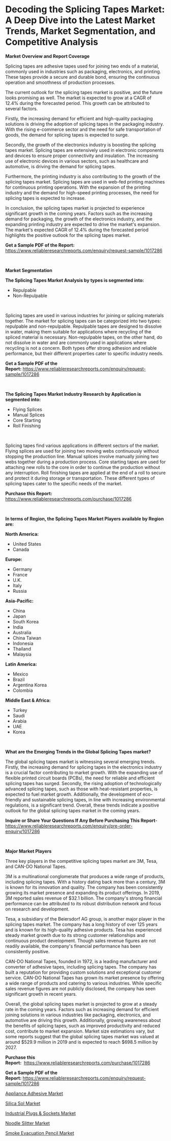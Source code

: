 <p><h1>Decoding the Splicing Tapes Market: A Deep Dive into the Latest Market Trends, Market Segmentation, and Competitive Analysis</h1></p><p><strong>Market Overview and Report Coverage</strong></p>
<p><p>Splicing tapes are adhesive tapes used for joining two ends of a material, commonly used in industries such as packaging, electronics, and printing. These tapes provide a secure and durable bond, ensuring the continuous operation and smoothness of production processes.</p><p>The current outlook for the splicing tapes market is positive, and the future looks promising as well. The market is expected to grow at a CAGR of 12.4% during the forecasted period. This growth can be attributed to several factors.</p><p>Firstly, the increasing demand for efficient and high-quality packaging solutions is driving the adoption of splicing tapes in the packaging industry. With the rising e-commerce sector and the need for safe transportation of goods, the demand for splicing tapes is expected to surge.</p><p>Secondly, the growth of the electronics industry is boosting the splicing tapes market. Splicing tapes are extensively used in electronic components and devices to ensure proper connectivity and insulation. The increasing use of electronic devices in various sectors, such as healthcare and automotive, is driving the demand for splicing tapes.</p><p>Furthermore, the printing industry is also contributing to the growth of the splicing tapes market. Splicing tapes are used in web-fed printing machines for continuous printing operations. With the expansion of the printing industry and the demand for high-speed printing processes, the need for splicing tapes is expected to increase.</p><p>In conclusion, the splicing tapes market is projected to experience significant growth in the coming years. Factors such as the increasing demand for packaging, the growth of the electronics industry, and the expanding printing industry are expected to drive the market's expansion. The market's expected CAGR of 12.4% during the forecasted period highlights the positive outlook for the splicing tapes market.</p></p>
<p><strong>Get a Sample PDF of the Report:</strong> <a href="https://www.reliableresearchreports.com/enquiry/request-sample/1017286">https://www.reliableresearchreports.com/enquiry/request-sample/1017286</a></p>
<p>&nbsp;</p>
<p><strong>Market Segmentation</strong></p>
<p><strong>The Splicing Tapes Market Analysis by types is segmented into:</strong></p>
<p><ul><li>Repulpable</li><li>Non-Repulpable</li></ul></p>
<p>&nbsp;</p>
<p><p>Splicing tapes are used in various industries for joining or splicing materials together. The market for splicing tapes can be categorized into two types: repulpable and non-repulpable. Repulpable tapes are designed to dissolve in water, making them suitable for applications where recycling of the spliced material is necessary. Non-repulpable tapes, on the other hand, do not dissolve in water and are commonly used in applications where recycling is not a concern. Both types offer strong adhesion and reliable performance, but their different properties cater to specific industry needs.</p></p>
<p><strong>Get a Sample PDF of the Report:</strong>&nbsp;<a href="https://www.reliableresearchreports.com/enquiry/request-sample/1017286">https://www.reliableresearchreports.com/enquiry/request-sample/1017286</a></p>
<p>&nbsp;</p>
<p><strong>The Splicing Tapes Market Industry Research by Application is segmented into:</strong></p>
<p><ul><li>Flying Splices</li><li>Manual Splices</li><li>Core Starting</li><li>Roll Finishing</li></ul></p>
<p>&nbsp;</p>
<p><p>Splicing tapes find various applications in different sectors of the market. Flying splices are used for joining two moving webs continuously without stopping the production line. Manual splices involve manually joining two webs together during a production process. Core starting tapes are used for attaching new rolls to the core in order to continue the production without any interruption. Roll finishing tapes are applied at the end of a roll to secure and protect it during storage or transportation. These different types of splicing tapes cater to the specific needs of the market.</p></p>
<p><strong>Purchase this Report:</strong>&nbsp; <a href="https://www.reliableresearchreports.com/purchase/1017286">https://www.reliableresearchreports.com/purchase/1017286</a></p>
<p>&nbsp;</p>
<p><strong>In terms of Region, the Splicing Tapes Market Players available by Region are:</strong></p>
<p>
    <p> <strong> North America: </strong>
        <ul>
            <li>United States</li>
            <li>Canada</li>
        </ul>
        </p> 
    <p> <strong> Europe: </strong>
        <ul>
            <li>Germany</li>
            <li>France</li>
            <li>U.K.</li>
            <li>Italy</li>
            <li>Russia</li>
        </ul>
        </p> 
    <p> <strong> Asia-Pacific: </strong>
        <ul>
            <li>China</li>
            <li>Japan</li>
            <li>South Korea</li>
            <li>India</li>
            <li>Australia</li>
            <li>China Taiwan</li>
            <li>Indonesia</li>
            <li>Thailand</li>
            <li>Malaysia</li>
        </ul>
        </p> 
    <p> <strong> Latin America: </strong>
        <ul>
            <li>Mexico</li>
            <li>Brazil</li>
            <li>Argentina Korea</li>
            <li>Colombia</li>
        </ul>
        </p> 
    <p> <strong> Middle East & Africa: </strong>
        <ul>
            <li>Turkey</li>
            <li>Saudi</li>
            <li>Arabia</li>
            <li>UAE</li>
            <li>Korea</li>
        </ul>
    </p>
    </p>
<p>&nbsp;</p>
<p><strong>What are the Emerging Trends in the Global Splicing Tapes market?</strong></p>
<p><p>The global splicing tapes market is witnessing several emerging trends. Firstly, the increasing demand for splicing tapes in the electronics industry is a crucial factor contributing to market growth. With the expanding use of flexible printed circuit boards (PCBs), the need for reliable and efficient splicing tapes has surged. Secondly, the rising adoption of technologically advanced splicing tapes, such as those with heat-resistant properties, is expected to fuel market growth. Additionally, the development of eco-friendly and sustainable splicing tapes, in line with increasing environmental regulations, is a significant trend. Overall, these trends indicate a positive outlook for the global splicing tapes market in the coming years.</p></p>
<p><strong>Inquire or Share Your Questions If Any Before Purchasing This Report</strong>- <a href="https://www.reliableresearchreports.com/enquiry/pre-order-enquiry/1017286">https://www.reliableresearchreports.com/enquiry/pre-order-enquiry/1017286</a></p>
<p>&nbsp;</p>
<p><strong>Major Market Players</strong></p>
<p><p>Three key players in the competitive splicing tapes market are 3M, Tesa, and CAN-DO National Tapes. </p><p>3M is a multinational conglomerate that produces a wide range of products, including splicing tapes. With a history dating back more than a century, 3M is known for its innovation and quality. The company has been consistently growing its market presence and expanding its product offerings. In 2019, 3M reported sales revenue of $32.1 billion. The company's strong financial performance can be attributed to its robust distribution network and focus on research and development.</p><p>Tesa, a subsidiary of the Beiersdorf AG group, is another major player in the splicing tapes market. The company has a long history of over 125 years and is known for its high-quality adhesive products. Tesa has experienced steady market growth due to its strong customer relationships and continuous product development. Though sales revenue figures are not readily available, the company's financial performance has been consistently positive.</p><p>CAN-DO National Tapes, founded in 1972, is a leading manufacturer and converter of adhesive tapes, including splicing tapes. The company has built a reputation for providing custom solutions and exceptional customer service. CAN-DO National Tapes has grown its market presence by offering a wide range of products and catering to various industries. While specific sales revenue figures are not publicly disclosed, the company has seen significant growth in recent years.</p><p>Overall, the global splicing tapes market is projected to grow at a steady rate in the coming years. Factors such as increasing demand for efficient joining solutions in various industries like packaging, electronics, and automotive are driving this growth. Additionally, growing awareness about the benefits of splicing tapes, such as improved productivity and reduced cost, contribute to market expansion. Market size estimations vary, but some reports suggest that the global splicing tapes market was valued at around $529.9 million in 2019 and is expected to reach $698.5 million by 2027.</p></p>
<p><strong>Purchase this Report:</strong>&nbsp;&nbsp;<a href="https://www.reliableresearchreports.com/purchase/1017286">https://www.reliableresearchreports.com/purchase/1017286</a></p>
<p></p>
<p><strong>Get a Sample PDF of the Report:</strong>&nbsp;<a href="https://www.reliableresearchreports.com/enquiry/request-sample/1017286">https://www.reliableresearchreports.com/enquiry/request-sample/1017286</a></p>
<p><p><a href="https://www.linkedin.com/pulse/appliance-adhesive-market-share-amp-new-trends-analysis-uqcse/">Appliance Adhesive Market</a></p><p><a href="https://www.linkedin.com/pulse/silica-sol-market-size-share-global-analysis-report-2023-b5q3e/">Silica Sol Market</a></p><p><a href="https://github.com/RohittRP/Market-Research-Report-List-1/blob/main/industrial-plugs-sockets-market.md">Industrial Plugs & Sockets Market</a></p><p><a href="https://medium.com/@flee.calm.mark/noodle-slitter-market-size-growth-forecast-2023-2030-ee22e6f08e40">Noodle Slitter Market</a></p><p><a href="https://www.reportprime.com/smoke-evacuation-pencil-r9447">Smoke Evacuation Pencil Market</a></p></p>